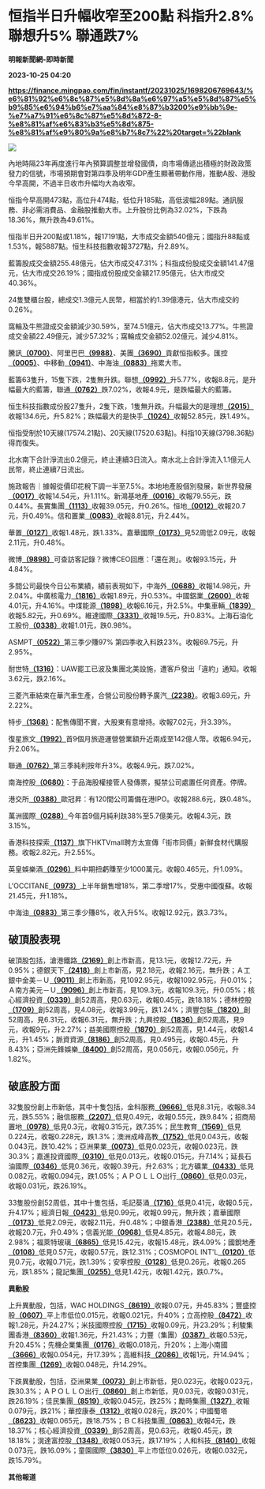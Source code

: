# 恒指半日升幅收窄至200點 科指升2.8% 聯想升5% 聯通跌7%
**明報新聞網-即時新聞**

**2023-10-25 04:20**

**https://finance.mingpao.com/fin/instantf/20231025/1698206769643/%e6%81%92%e6%8c%87%e5%8d%8a%e6%97%a5%e5%8d%87%e5%b9%85%e6%94%b6%e7%aa%84%e8%87%b3200%e9%bb%9e-%e7%a7%91%e6%8c%87%e5%8d%872-8-%e8%81%af%e6%83%b3%e5%8d%875-%e8%81%af%e9%80%9a%e8%b7%8c7%22%20target=%22blank**

![](https://fs.mingpao.com/fin/20231025/s00010/f1cb81aab59d1ef8f717863bd67eb4e8.jpg)

內地時隔23年再度進行年內預算調整並增發國債，向市場傳遞出積極的財政政策發力的信號，市場預期會對第四季及明年GDP產生顯著帶動作用，推動A股、港股今早高開，不過半日收市升幅均大為收窄。

恒指今早高開473點，高位升474點，低位升185點，高低波幅289點。通訊服務、非必需消費品、金融股推動大市。上升股份比例為32.02%，下跌為18.36%，無升跌為49.61%。

恒指半日升200點或1.18%，報17191點，大市成交金額540億元；國指升88點或1.53%，報5887點。恒生科技指數收報3727點，升2.89%。

藍籌股成交金額255.48億元，佔大市成交47.31%；科指成份股成交金額141.47億元，佔大市成交26.19%；國指成份股成交金額217.95億元，佔大市成交40.36%。

24隻雙櫃台股，總成交1.3億元人民幣，相當於約1.39億港元，佔大市成交的0.26%。

窩輪及牛熊證成交金額減少30.59%，至74.51億元，佔大市成交13.77%。牛熊證成交金額22.49億元，減少57.32%；窩輪成交金額52.02億元，減少4.81%。

騰訊[**（0700）**](https://finance.mingpao.com/fin/instantf/20231025/1698206769643/stock1.php?code=0700)、阿里巴巴[**（9988）**](https://finance.mingpao.com/fin/instantf/20231025/1698206769643/stock1.php?code=9988)、美團[**（3690）**](https://finance.mingpao.com/fin/instantf/20231025/1698206769643/stock1.php?code=3690)貢獻恒指較多。匯控[**（0005）**](https://finance.mingpao.com/fin/instantf/20231025/1698206769643/stock1.php?code=0005)、中移動[**（0941）**](https://finance.mingpao.com/fin/instantf/20231025/1698206769643/stock1.php?code=0941)、中海油[**（0883）**](https://finance.mingpao.com/fin/instantf/20231025/1698206769643/stock1.php?code=0883)拖累大市。

藍籌63隻升，15隻下跌，2隻無升跌。聯想[**（0992）**](https://finance.mingpao.com/fin/instantf/20231025/1698206769643/stock1.php?code=0992)升5.77%，收報8.8元，是升幅最大的藍籌，聯通[**（0762）**](https://finance.mingpao.com/fin/instantf/20231025/1698206769643/stock1.php?code=0762)跌7.02%，收報4.9元，是跌幅最大的藍籌。

恒生科技指數成份股27隻升，2隻下跌，1隻無升跌。升幅最大的是理想[**（2015）**](https://finance.mingpao.com/fin/instantf/20231025/1698206769643/stock1.php?code=2015)收報134.6元，升5.82%；跌幅最大的是快手[**（1024）**](https://finance.mingpao.com/fin/instantf/20231025/1698206769643/stock1.php?code=1024)收報52.85元，跌1.49%。

恒指受制於10天線(17574.21點)、20天線(17520.63點)。科指10天線(3798.36點)得而復失。

北水南下合計淨流出0.2億元，終止連續3日流入。南水北上合計淨流入1.1億元人民幣，終止連續7日流出。

施政報告｜據報從價印花稅下調一半至7.5%。本地地產股個別發展，新世界發展[**（0017）**](https://finance.mingpao.com/fin/instantf/20231025/1698206769643/stock1.php?code=0017)收報14.54元，升1.11%。新鴻基地產[**（0016）**](https://finance.mingpao.com/fin/instantf/20231025/1698206769643/stock1.php?code=0016)收報79.55元，跌0.44%。長實集團[**（1113）**](https://finance.mingpao.com/fin/instantf/20231025/1698206769643/stock1.php?code=1113)收報39.05元，升0.26%。恒地[**（0012）**](https://finance.mingpao.com/fin/instantf/20231025/1698206769643/stock1.php?code=0012)收報20.7元，升0.49%。信和置業[**（0083）**](https://finance.mingpao.com/fin/instantf/20231025/1698206769643/stock1.php?code=0083)收報8.81元，升2.44%。

華置[**（0127）**](https://finance.mingpao.com/fin/instantf/20231025/1698206769643/stock1.php?code=0127)收報1.48元，跌1.33%。嘉華國際[**（0173）**](https://finance.mingpao.com/fin/instantf/20231025/1698206769643/stock1.php?code=0173)見52周低2.09元，收報2.11元，升0.48%。

微博[**（9898）**](https://finance.mingpao.com/fin/instantf/20231025/1698206769643/stock1.php?code=9898)可查訪客記錄？微博CEO回應：「還在測」。收報93.15元，升4.84%。

多間公司最快今日公布業績，績前表現如下，中海外[**（0688）**](https://finance.mingpao.com/fin/instantf/20231025/1698206769643/stock1.php?code=0688)收報14.98元，升2.04%。中廣核電力[**（1816）**](https://finance.mingpao.com/fin/instantf/20231025/1698206769643/stock1.php?code=1816)收報1.89元，升0.53%。中國鋁業[**（2600）**](https://finance.mingpao.com/fin/instantf/20231025/1698206769643/stock1.php?code=2600)收報4.01元，升4.16%。中煤能源[**（1898）**](https://finance.mingpao.com/fin/instantf/20231025/1698206769643/stock1.php?code=1898)收報6.16元，升2.5%。中集車輛[**（1839）**](https://finance.mingpao.com/fin/instantf/20231025/1698206769643/stock1.php?code=1839)收報5.82元，升0.69%。維達國際[**（3331）**](https://finance.mingpao.com/fin/instantf/20231025/1698206769643/stock1.php?code=3331)收報19.5元，升0.83%。上海石油化工股份[**（0338）**](https://finance.mingpao.com/fin/instantf/20231025/1698206769643/stock1.php?code=0338)收報1.01元，跌0.98%。

ASMPT[**（0522）**](https://finance.mingpao.com/fin/instantf/20231025/1698206769643/stock1.php?code=0522)第三季少賺97% 第四季收入料跌23%。收報69.75元，升2.95%。

耐世特[**（1316）**](https://finance.mingpao.com/fin/instantf/20231025/1698206769643/stock1.php?code=1316)：UAW罷工已波及集團北美設施，遭客戶發出「違約」通知。收報3.62元，跌2.16%。

三菱汽車結束在華汽車生產，合營公司股份轉予廣汽[**（2238）**](https://finance.mingpao.com/fin/instantf/20231025/1698206769643/stock1.php?code=2238)。收報3.69元，升2.22%。

特步[**（1368）**](https://finance.mingpao.com/fin/instantf/20231025/1698206769643/stock1.php?code=1368)：配售傳聞不實，大股東有意增持。收報7.02元，升3.39%。

復星旅文[**（1992）**](https://finance.mingpao.com/fin/instantf/20231025/1698206769643/stock1.php?code=1992)首9個月旅遊運營營業額升近兩成至142億人幣。收報6.94元，升2.06%。

聯通[**（0762）**](https://finance.mingpao.com/fin/instantf/20231025/1698206769643/stock1.php?code=0762)第三季純利按年升3%。收報4.9元，跌7.02%。

南海控股[**（0680）**](https://finance.mingpao.com/fin/instantf/20231025/1698206769643/stock1.php?code=0680)：于品海股權接管人發傳票，擬禁公司處置任何資產。停牌。

港交所[**（0388）**](https://finance.mingpao.com/fin/instantf/20231025/1698206769643/stock1.php?code=0388)歐冠昇：有120間公司籌備在港IPO。收報288.6元，跌0.48%。

萬洲國際[**（0288）**](https://finance.mingpao.com/fin/instantf/20231025/1698206769643/stock1.php?code=0288)今年首9個月純利趺38%至5.7億美元。收報4.3元，跌3.15%。

香港科技探索[**（1137）**](https://finance.mingpao.com/fin/instantf/20231025/1698206769643/stock1.php?code=1137)旗下HKTVmall聘方太宣傳「街市同價」新鮮食材代購服務。收報2.82元，升2.55%。

英皇娛樂酒[**（0296）**](https://finance.mingpao.com/fin/instantf/20231025/1698206769643/stock1.php?code=0296)料中期扭虧賺至少1000萬元。收報0.465元，升1.09%。

L'OCCITANE[**（0973）**](https://finance.mingpao.com/fin/instantf/20231025/1698206769643/stock1.php?code=0973)上半年銷售增18%，第二季增17%，受惠中國復蘇。收報21.45元，升1.18%。

中海油[**（0883）**](https://finance.mingpao.com/fin/instantf/20231025/1698206769643/stock1.php?code=0883)第三季少賺8%，收入升5%。收報12.92元，跌3.73%。

**破頂股表現**
---------

破頂股包括，滄港鐵路[**（2169）**](https://finance.mingpao.com/fin/instantf/20231025/1698206769643/stock1.php?code=2169)創上市新高，見13.1元，收報12.72元，升0.95%；德銀天下[**（2418）**](https://finance.mingpao.com/fin/instantf/20231025/1698206769643/stock1.php?code=2418)創上市新高，見2.18元，收報2.16元，無升跌；Ａ工銀中金美－Ｕ[**（9011）**](https://finance.mingpao.com/fin/instantf/20231025/1698206769643/stock1.php?code=9011)創上市新高，見1092.95元，收報1092.95元，升0.01%；Ａ南方美元－Ｕ[**（9096）**](https://finance.mingpao.com/fin/instantf/20231025/1698206769643/stock1.php?code=9096)創上市新高，見109.3元，收報109.3元，升0.05%；核心經濟投資[**（0339）**](https://finance.mingpao.com/fin/instantf/20231025/1698206769643/stock1.php?code=0339)創52周高，見0.63元，收報0.45元，跌18.18%；德林控股[**（1709）**](https://finance.mingpao.com/fin/instantf/20231025/1698206769643/stock1.php?code=1709)創52周高，見4.08元，收報3.99元，跌1.24%；濟豐包裝[**（1820）**](https://finance.mingpao.com/fin/instantf/20231025/1698206769643/stock1.php?code=1820)創52周高，見6.31元，收報6.31元，無升跌；九興控股[**（1836）**](https://finance.mingpao.com/fin/instantf/20231025/1698206769643/stock1.php?code=1836)創52周高，見9元，收報9元，升2.27%；益美國際控股[**（1870）**](https://finance.mingpao.com/fin/instantf/20231025/1698206769643/stock1.php?code=1870)創52周高，見1.44元，收報1.4元，升1.45%；脈資資源[**（8186）**](https://finance.mingpao.com/fin/instantf/20231025/1698206769643/stock1.php?code=8186)創52周高，見0.495元，收報0.45元，升8.43%；亞洲先鋒娛樂[**（8400）**](https://finance.mingpao.com/fin/instantf/20231025/1698206769643/stock1.php?code=8400)創52周高，見0.056元，收報0.056元，升1.82%。

**破底股方面**
---------

32隻股份創上市新低，其中十隻包括，金科服務[**（9666）**](https://finance.mingpao.com/fin/instantf/20231025/1698206769643/stock1.php?code=9666)低見8.31元，收報8.34元，跌5.55%；融信服務[**（2207）**](https://finance.mingpao.com/fin/instantf/20231025/1698206769643/stock1.php?code=2207)低見0.49元，收報0.55元，跌9.84%；招商局置地[**（0978）**](https://finance.mingpao.com/fin/instantf/20231025/1698206769643/stock1.php?code=0978)低見0.3元，收報0.315元，跌7.35%；民生教育[**（1569）**](https://finance.mingpao.com/fin/instantf/20231025/1698206769643/stock1.php?code=1569)低見0.224元，收報0.228元，跌1.3%；澳洲成峰高教[**（1752）**](https://finance.mingpao.com/fin/instantf/20231025/1698206769643/stock1.php?code=1752)低見0.043元，收報0.043元，跌10.42%；亞洲果業[**（0073）**](https://finance.mingpao.com/fin/instantf/20231025/1698206769643/stock1.php?code=0073)低見0.023元，收報0.023元，跌30.3%；嘉進投資國際[**（0310）**](https://finance.mingpao.com/fin/instantf/20231025/1698206769643/stock1.php?code=0310)低見0.013元，收報0.015元，升7.14%；延長石油國際[**（0346）**](https://finance.mingpao.com/fin/instantf/20231025/1698206769643/stock1.php?code=0346)低見0.36元，收報0.39元，升2.63%；北方礦業[**（0433）**](https://finance.mingpao.com/fin/instantf/20231025/1698206769643/stock1.php?code=0433)低見0.082元，收報0.094元，跌1.05%；ＡＰＯＬＬＯ出行[**（0860）**](https://finance.mingpao.com/fin/instantf/20231025/1698206769643/stock1.php?code=0860)低見0.03元，收報0.031元，跌26.19%。

33隻股份創52周低，其中十隻包括，毛記葵涌[**（1716）**](https://finance.mingpao.com/fin/instantf/20231025/1698206769643/stock1.php?code=1716)低見0.41元，收報0.5元，升4.17%；經濟日報[**（0423）**](https://finance.mingpao.com/fin/instantf/20231025/1698206769643/stock1.php?code=0423)低見0.99元，收報0.99元，無升跌；嘉華國際[**（0173）**](https://finance.mingpao.com/fin/instantf/20231025/1698206769643/stock1.php?code=0173)低見2.09元，收報2.11元，升0.48%；中銀香港[**（2388）**](https://finance.mingpao.com/fin/instantf/20231025/1698206769643/stock1.php?code=2388)低見20.5元，收報20.7元，升0.49%；信義光能[**（0968）**](https://finance.mingpao.com/fin/instantf/20231025/1698206769643/stock1.php?code=0968)低見4.85元，收報4.88元，跌2.98%；福萊特玻璃[**（6865）**](https://finance.mingpao.com/fin/instantf/20231025/1698206769643/stock1.php?code=6865)低見15.42元，收報15.48元，跌4.09%；國銳地產[**（0108）**](https://finance.mingpao.com/fin/instantf/20231025/1698206769643/stock1.php?code=0108)低見0.57元，收報0.57元，跌12.31%；COSMOPOL INT'L[**（0120）**](https://finance.mingpao.com/fin/instantf/20231025/1698206769643/stock1.php?code=0120)低見0.7元，收報0.71元，跌1.39%；安寧控股[**（0128）**](https://finance.mingpao.com/fin/instantf/20231025/1698206769643/stock1.php?code=0128)低見0.26元，收報0.265元，跌1.85%；龍記集團[**（0255）**](https://finance.mingpao.com/fin/instantf/20231025/1698206769643/stock1.php?code=0255)低見1.42元，收報1.42元，跌0.7%。

**異動股**

上升異動股，包括，WAC HOLDINGS[**（8619）**](https://finance.mingpao.com/fin/instantf/20231025/1698206769643/stock1.php?code=8619)收報0.07元，升45.83%；豐盛控股[**（0607）**](https://finance.mingpao.com/fin/instantf/20231025/1698206769643/stock1.php?code=0607)平上市低位0.015元，收報0.021元，升40%；立高控股[**（8472）**](https://finance.mingpao.com/fin/instantf/20231025/1698206769643/stock1.php?code=8472)收報1.28元，升24.27%；米技國際控股[**（1715）**](https://finance.mingpao.com/fin/instantf/20231025/1698206769643/stock1.php?code=1715)收報0.09元，升23.29%；利駿集團香港[**（8360）**](https://finance.mingpao.com/fin/instantf/20231025/1698206769643/stock1.php?code=8360)收報1.36元，升21.43%；力豐（集團）[**（0387）**](https://finance.mingpao.com/fin/instantf/20231025/1698206769643/stock1.php?code=0387)收報0.53元，升20.45%；先機企業集團[**（0176）**](https://finance.mingpao.com/fin/instantf/20231025/1698206769643/stock1.php?code=0176)收報0.018元，升20%；上海小南國[**（3666）**](https://finance.mingpao.com/fin/instantf/20231025/1698206769643/stock1.php?code=3666)收報0.054元，升17.39%；高維科技[**（2086）**](https://finance.mingpao.com/fin/instantf/20231025/1698206769643/stock1.php?code=2086)收報1元，升14.94%；首控集團[**（1269）**](https://finance.mingpao.com/fin/instantf/20231025/1698206769643/stock1.php?code=1269)收報0.048元，升14.29%。

下跌異動股，包括，亞洲果業[**（0073）**](https://finance.mingpao.com/fin/instantf/20231025/1698206769643/stock1.php?code=0073)創上市新低，見0.023元，收報0.023元，跌30.3%；ＡＰＯＬＬＯ出行[**（0860）**](https://finance.mingpao.com/fin/instantf/20231025/1698206769643/stock1.php?code=0860)創上市新低，見0.03元，收報0.031元，跌26.19%；佳民集團[**（8519）**](https://finance.mingpao.com/fin/instantf/20231025/1698206769643/stock1.php?code=8519)收報0.045元，跌25%；勵時集團[**（1327）**](https://finance.mingpao.com/fin/instantf/20231025/1698206769643/stock1.php?code=1327)收報0.079元，跌21%；華控康泰[**（1312）**](https://finance.mingpao.com/fin/instantf/20231025/1698206769643/stock1.php?code=1312)收報0.028元，跌20%；中國蜀塔[**（8623）**](https://finance.mingpao.com/fin/instantf/20231025/1698206769643/stock1.php?code=8623)收報0.065元，跌18.75%；ＢＣ科技集團[**（0863）**](https://finance.mingpao.com/fin/instantf/20231025/1698206769643/stock1.php?code=0863)收報4元，跌18.37%；核心經濟投資[**（0339）**](https://finance.mingpao.com/fin/instantf/20231025/1698206769643/stock1.php?code=0339)創52周高，見0.63元，收報0.45元，跌18.18%；滉達富控股[**（1348）**](https://finance.mingpao.com/fin/instantf/20231025/1698206769643/stock1.php?code=1348)收報0.053元，跌17.19%；人和科技[**（8140）**](https://finance.mingpao.com/fin/instantf/20231025/1698206769643/stock1.php?code=8140)收報0.073元，跌16.09%；童園國際[**（3830）**](https://finance.mingpao.com/fin/instantf/20231025/1698206769643/stock1.php?code=3830)平上市低位0.026元，收報0.032元，跌15.79%。

**其他報道**